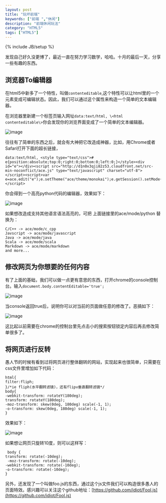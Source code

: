 ```yaml
---
layout: post
title: "玩坏前端"
keywords: ["前端 ","休闲"]
description: "前端休闲玩法"
category: "HTML5"
tags: ["HTML5"]
---
```

{% include JB/setup %}

发现自己好久没更博了，最近一直在努力学习数学，哈哈。十月的最后一天，分享一些有趣的东西。

## 浏览器To编辑器

在html5中新多了一个特性，叫做`contenteditable`,这个特性可以让html里的一个元素变成可编辑状态。因此，我们可以通过这个属性来构造一个简单的文本编辑器。

在浏览器里新建一个标签页输入网址`data:text/html, \<html contenteditable\>`你会发现你的浏览界面变成了一个简单的文本编辑器。

![image](http://cdn.saymagic.cn/141030232847.28.07.png)


往往有了简单的东西之后，就会有大神把它改造成神器，比如，用Chrome或者Safari打开下面的超长链接，

	data:text/html, <style type="text/css"># e{position:absolute;top:0;right:0;bottom:0;left:0;}</style><div id="e"></div><script src="http://d1n0x3qji82z53.cloudfront.net/src-min-noconflict/ace.js" type="text/javascript" charset="utf-8"></script><script>var e=ace.edit("e");e.setTheme("ace/theme/monokai");e.getSession().setMode("ace/mode/python");</script>
	

你会得到一个高亮python代码的编辑器，效果如下：
	
![image](http://cdn.saymagic.cn/141030233338.33.04.png)

如果想改造成支持其他语言语法高亮的，可把 上面链接里的ace/mode/python 替换为：
 
	C/C++ -> ace/mode/c_cpp
	Javscript -> ace/mode/javascript
	Java -> ace/mode/java
	Scala -> ace/mode/scala
	Markdown -> ace/mode/markdown
	and more...
	
##  修改网页为你想要的任何内容

有了上面的基础，我们可以做一点更有意思的东西，打开chrome的console控制台。输入`document.body.contentEditable='true';`

![image](http://cdn.saymagic.cn/141030234522.gif)

当console返回true后，说明你可以对当前的页面做任意的修改了。恶搞如下：

![image](http://cdn.saymagic.cn/141030234917.gif)

这比起以前需要在chrome的控制台里先点击小的搜索按钮锁定内容后再去修改简单很多了。

##  将网页进行反转

愚人节的时候有看到过将网页进行整体翻转的网站，实现起来也很简单，只需要在css文件里增加如下代码：

	html{
 	filter:fliph;
 	}/*ie fliph(水平翻转滤镜)，还有flipv垂直翻转滤镜*/
 	body{
 	-webkit-transform: rotateY(180deg);
 	transform: rotateY(180deg);
 	-moz-transform: skew(0deg, 180deg) scale(-1, 1);
 	-o-transform: skew(0deg, 180deg) scale(-1, 1);
 	}
 
 效果如下：
 
![image](http://cdn.saymagic.cn/141031000024.gif)

如果想让网页只旋转10度，则可以这样写：

	 body {
 	transform: rotate(-10deg);
	 -moz-transform: rotate(-10deg);
 	-webkit-transform: rotate(-10deg);
 	-o-transform: rotate(-10deg);
 	}

另外，还发现了一个叫做foo.js的东西，通过这个js文件我们可以构造很多愚人的页面特效。感兴趣可以关注这个github地址：[https://github.com/idiot/Fool.js](https://github.com/idiot/Fool.js)


